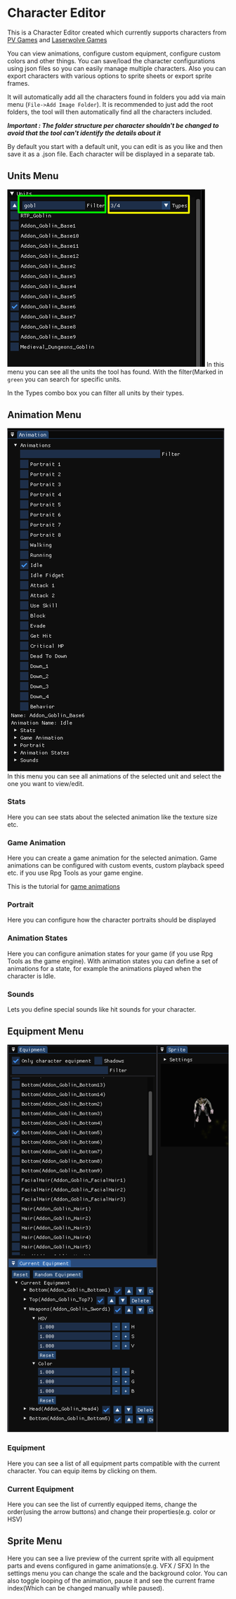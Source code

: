 # Character Editor

This is a Character Editor created which currently supports characters from [PV Games](https://www.patreon.com/PVGames/posts) and [Laserwolve Games](https://www.laserwolvegames.com/home)

You can view animations, configure custom equipment, configure custom colors and other things.
You can save/load the character configurations using json files so you can easily manage multiple characters.
Also you can export characters with various options to sprite sheets or export sprite frames.

It will automatically add all the characters found in folders you add via main menu (`File->Add Image Folder`). It is recommended to just add the root folders, the tool will then automatically find all the characters included.

***Important : The folder structure per character shouldn't be changed to avoid that the tool can't identify the details about it***

By default you start with a default unit, you can edit is as you like and then save it as a .json file. Each character will be displayed in a separate tab.

## Units Menu
![alt text](images/CharacterEditor_Units.png "Units")
In this menu you can see all the units the tool has found.
With the filter(Marked in `green` you can search for specific units.

In the Types combo box you can filter all units by their types.

## Animation Menu
![alt text](images/CharacterEditor_Animation.png "Animation")
In this menu you can see all animations of the selected unit and select the one you want to view/edit.

### Stats
Here you can see stats about the selected animation like the texture size etc.

### Game Animation
Here you can create a game animation for the selected animation. Game animations can be configured with custom events, custom playback speed etc. if you use Rpg Tools as your game engine.

This is the tutorial for [game animations](GameAnimations.md)

### Portrait
Here you can configure how the character portraits should be displayed

### Animation States
Here you can configure animation states for your game (if you use Rpg Tools as the game engine). With animation states you can define a set of animations for a state, for example the animations played when the character is Idle.

### Sounds
Lets you define special sounds like hit sounds for your character.

## Equipment Menu

![alt text](images/CharacterEditor_Equipment.png "Units")

### Equipment
Here you can see a list of all equipment parts compatible with the current character. You can equip items by clicking on them.

### Current Equipment
Here you can see the list of currently equipped items, change the order(using the arrow buttons) and change their properties(e.g. color or HSV)


## Sprite Menu
Here you can see a live preview of the current sprite with all equipment parts and evens configured in game animations(e.g. VFX / SFX)
In the settings menu you can change the scale and the background color.
You can also toggle looping of the animation, pause it and see the current frame index(Which can be changed manually while paused).